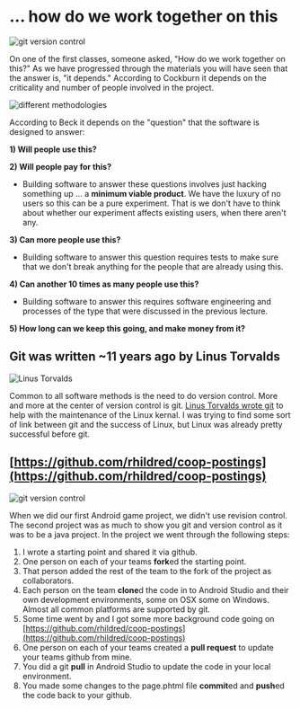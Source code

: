 # ... how do we work together on this

![git version control](https://rhildred.github.io/courses/MB215/github.svg "git version control")

On one of the first classes, someone asked, "How do we work together on this?" As we have progressed through the materials you will have seen that the answer is, "it depends." According to Cockburn it depends on the criticality and number of people involved in the project.

![different methodologies](http://alistair.cockburn.us/get/2357 "different methodologies")

According to Beck it depends on the "question" that the software is designed to answer:

**1) Will people use this?**

**2) Will people pay for this?**

* Building software to answer these questions involves just hacking something up ... a **minimum viable product**. We have the luxury of no users so this can be a pure experiment. That is we don't have to think about whether our experiment affects existing users, when there aren't any.

**3) Can more people use this?**

* Building software to answer this question requires tests to make sure that we don't break anything for the people that are already using this.

**4) Can another 10 times as many people use this?**

* Building software to answer this requires software engineering and processes of the type that were discussed in the previous lecture.

**5) How long can we keep this going, and make money from it?**

## Git was written ~11 years ago by Linus Torvalds

![Linus Torvalds](https://www.linux.com/sites/lcom/files/joomla/images/stories/714/Linus-Torvalds-LinuxCon-Europe-2014.jpg "Linus Torvalds")

Common to all software methods is the need to do version control. More and more at the center of version control is git. [Linus Torvalds wrote git](https://www.linux.com/news/featured-blogs/185-jennifer-cloer/821541-10-years-of-git-an-interview-with-git-creator-linus-torvalds) to help with the maintenance of the Linux kernal. I was trying to find some sort of link between git and the success of Linux, but Linux was already pretty successful before git.

## [https://github.com/rhildred/coop-postings](https://github.com/rhildred/coop-postings)

![git version control](https://rhildred.github.io/courses/MB215/github.svg "git version control")

When we did our first Android game project, we didn't use revision control. The second project was as much to show you git and version control as it was to be a java project. In the project we went through the following steps:

1. I wrote a starting point and shared it via github.
1. One person on each of your teams **fork**ed the starting point.
1. That person added the rest of the team to the fork of the project as collaborators.
1. Each person on the team **clone**d the code in to Android Studio and their own development environments, some on OSX some on Windows. Almost all common platforms are supported by git.
1. Some time went by and I got some more background code going on [https://github.com/rhildred/coop-postings](https://github.com/rhildred/coop-postings)
1. One person on each of your teams created a **pull request** to update your teams github from mine.
1. You did a git **pull** in Android Studio to update the code in your local environment.
1. You made some changes to the page.phtml file **commit**ed and **push**ed the code back to your github.